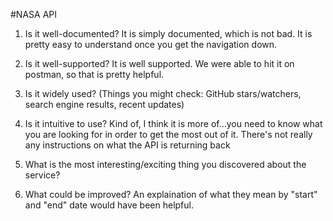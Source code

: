 #NASA API
1. Is it well-documented?
It is simply documented, which is not bad. It is pretty easy to understand once you get the navigation down. 

2. Is it well-supported?
It is well supported. We were able to hit it on postman, so that is pretty helpful. 

3. Is it widely used? (Things you might check: GitHub stars/watchers, search engine results, recent updates)


4. Is it intuitive to use?
Kind of, I think it is more of...you need to know what you are looking for in order to get the most out of it. There's not really any instructions on what the API is returning back

5. What is the most interesting/exciting thing you discovered about the service?


6. What could be improved?
An explaination of what they mean by "start" and "end" date would have been helpful.


